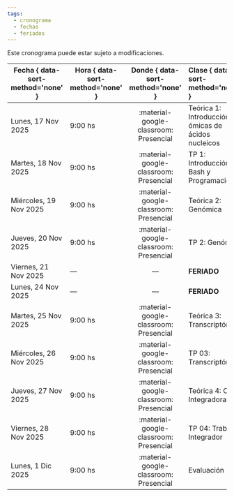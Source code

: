 ```yaml
---
tags:
  - cronograma
  - fechas
  - feriados
---
```


Este cronograma puede estar sujeto a modificaciones.

| Fecha  { data-sort-method='none' } | Hora  { data-sort-method='none' } |   Donde  { data-sort-method='none' }   | Clase  { data-sort-method='none' }        | Docente { data-sort-method='none' } |
| ---------------------------------- | --------------------------------- | :------------------------------------: | :---------------------------------------- | :---------------------------------- |
| Lunes, 17 Nov 2025                 | 9:00 hs                           | :material-google-classroom: Presencial | Teórica 1: Introducción a ómicas de ácidos nucleicos | C. A. Buscaglia / A. Soler          |
| Martes, 18 Nov 2025                | 9:00 hs                           | :material-google-classroom: Presencial | TP 1: Introducción a Bash y Programación     | M. Didier Garnham                   |
| Miércoles, 19 Nov 2025             | 9:00 hs                           | :material-google-classroom: Presencial | Teórica 2: Genómica                                  | F. Agüero / V. Balouz               |
| Jueves, 20 Nov 2025                | 9:00 hs                           | :material-google-classroom: Presencial | TP 2: Genómica                               | G. Romer                            |
| Viernes, 21 Nov 2025               | —                                 |                    —                   | **FERIADO**                               | —                                   |
| Lunes, 24 Nov 2025                 | —                                 |                    —                   | **FERIADO**                               | —                                   |
| Martes, 25 Nov 2025                | 9:00 hs                           | :material-google-classroom: Presencial | Teórica 3: Transcriptómica                           | P. Smircich / N. De Rego            |
| Miércoles, 26 Nov 2025             | 9:00 hs                           | :material-google-classroom: Presencial | TP 03: Transcriptómica                        | A. A. Cepeda Dean                   |
| Jueves, 27 Nov 2025                | 9:00 hs                           | :material-google-classroom: Presencial | Teórica 4: Clase Integradora                         | L. Kamenetzky / L. Berná            |
| Viernes, 28 Nov 2025               | 9:00 hs                           | :material-google-classroom: Presencial | TP 04: Trabajo Integrador                             | A. Baricalla                        |
| Lunes, 1 Dic 2025                  | 9:00 hs                           | :material-google-classroom: Presencial | Evaluación                                | 